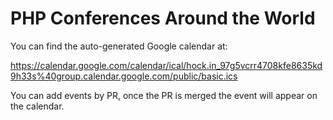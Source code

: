 # PHP Conferences Around the World

You can find the auto-generated Google calendar at:

https://calendar.google.com/calendar/ical/hock.in_97g5vcrr4708kfe8635kd9h33s%40group.calendar.google.com/public/basic.ics

You can add events by PR, once the PR is merged the event will appear on the calendar.


